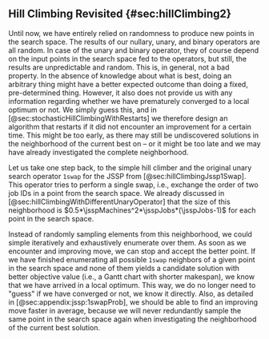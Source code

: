 ## Hill Climbing Revisited {#sec:hillClimbing2}

Until now, we have entirely relied on randomness to produce new points in the search space.
The results of our nullary, unary, and binary operators are all random.
In case of the unary and binary operator, they of course depend on the input points in the search space fed to the operators, but still, the results are unpredictable and random.
This is, in general, not a bad property.
In the absence of knowledge about what is best, doing an arbitrary thing might have a better expected outcome than doing a fixed, pre-determined thing.
However, it also does not provide us with any information regarding whether we have prematurely converged to a local optimum or not.
We simply guess this, and in [@sec:stochasticHillClimbingWithRestarts] we therefore design an algorithm that restarts if it did not encounter an improvement for a certain time.
This might be too early, as there may still be undiscovered solutions in the neighborhood of the current best on &ndash; or it might be too late and we may have already investigated the complete neighborhood.

Let us take one step back, to the simple hill climber and the original unary search operator `1swap` for the JSSP from [@sec:hillClimbingJssp1Swap].
This operator tries to perform a single swap, i.e., exchange the order of two job IDs in a point from the search space.
We already discussed in [@sec:hillClimbingWithDifferentUnaryOperator] that the size of this neighborhood is&nbsp;$0.5*\jsspMachines^2*\jsspJobs*(\jsspJobs-1)$ for each point in the search space.

Instead of randomly sampling elements from this neighborhood, we could simple iteratively and exhaustively enumerate over them.
As soon as we encounter and improving move, we can stop and accept the better point.
If we have finished enumerating all possible `1swap` neighbors of a given point in the search space and none of them yields a candidate solution with better objective value (i.e., a Gantt chart with shorter makespan), we know that we have arrived in a local optimum.
This way, we do no longer need to "guess" if we have converged or not, we know it directly.
Also, as detailed in [@sec:appendix:jssp:1swapProb], we should be able to find an improving move faster in average, because we will never redundantly sample the same point in the search space again when investigating the neighborhood of the current best solution.